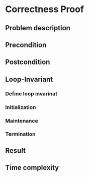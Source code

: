 # Correctness Proof

## Problem description

## Precondition

## Postcondition

## Loop-Invariant

### Define loop invarinat

### Initialization

### Maintenance

### Termination

## Result

## Time complexity
